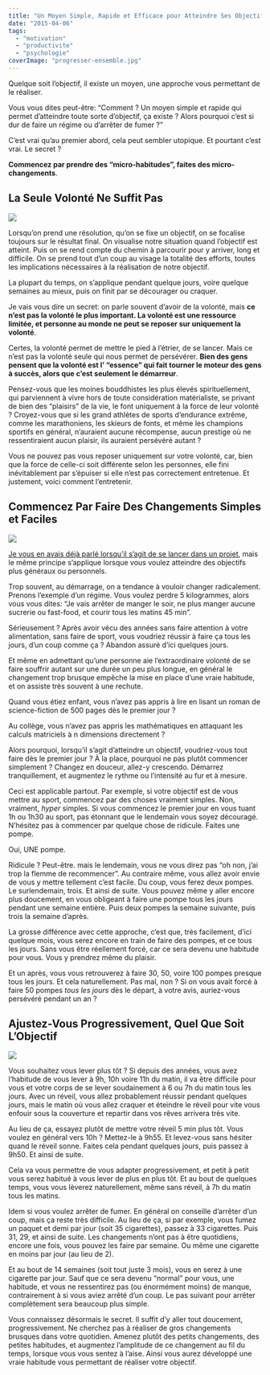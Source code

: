 ```yaml
---
title: "Un Moyen Simple, Rapide et Efficace pour Atteindre Ses Objectifs"
date: "2015-04-06"
tags:
  - "motivation"
  - "productivite"
  - "psychologie"
coverImage: "progresser-ensemble.jpg"
---
```


Quelque soit l’objectif, il existe un moyen, une approche vous permettant de le réaliser.

Vous vous dites peut-être: “Comment ? Un moyen simple et rapide qui permet d’atteindre toute sorte d’objectif, ça existe ? Alors pourquoi c’est si dur de faire un régime ou d’arrêter de fumer ?”

C’est vrai qu’au premier abord, cela peut sembler utopique. Et pourtant c’est vrai. Le secret ?

**Commencez par prendre des “micro-habitudes”, faites des micro-changements**.<!--more-->

## [](#la-seule-volonte-ne-suffit-pas)La Seule Volonté Ne Suffit Pas

![](images/atteindre-ses-objectifs-pompes.jpg)

Lorsqu’on prend une résolution, qu’on se fixe un objectif, on se focalise toujours sur le résultat final. On visualise notre situation quand l’objectif est atteint. Puis on se rend compte du chemin à parcourir pour y arriver, long et difficile. On se prend tout d’un coup au visage la totalité des efforts, toutes les implications nécessaires à la réalisation de notre objectif.

La plupart du temps, on s’applique pendant quelque jours, voire quelque semaines au mieux, puis on finit par se décourager ou craquer.

Je vais vous dire un secret: on parle souvent d’avoir de la volonté, mais **ce n’est pas la volonté le plus important. La volonté est une ressource limitée, et personne au monde ne peut se reposer sur uniquement la volonté**.

Certes, la volonté permet de mettre le pied à l’étrier, de se lancer. Mais ce n’est pas la volonté seule qui nous permet de persévérer. **Bien des gens pensent que la volonté est l’ “essence” qui fait tourner le moteur des gens à succès, alors que c’est seulement le démarreur**.

Pensez-vous que les moines bouddhistes les plus élevés spirituellement, qui parviennent à vivre hors de toute considération matérialiste, se privant de bien des “plaisirs” de la vie, le font uniquement à la force de leur volonté ? Croyez-vous que si les grand athlètes de sports d’endurance extrême, comme les marathoniens, les skieurs de fonts, et même les champions sportifs en général, n’auraient aucune récompense, aucun prestige où ne ressentiraient aucun plaisir, ils auraient persévéré autant ?

Vous ne pouvez pas vous reposer uniquement sur votre volonté, car, bien que la force de celle-ci soit différente selon les personnes, elle fini inévitablement par s’épuiser si elle n’est pas correctement entretenue. Et justement, voici comment l’entretenir.

## [](#commencez-par-faire-des-changements-simples-et-faciles)Commencez Par Faire Des Changements Simples et Faciles

![](images/atteindre-ses-objectifs-commencer-facile.jpg)

[Je vous en avais déjà parlé lorsqu’il s’agit de se lancer dans un projet](/fixez-vous-des-objectifs-ultra-faciles-pour-vous-lancer-dans-un-projet/), mais le même principe s’applique lorsque vous voulez atteindre des objectifs plus généraux ou personnels.

Trop souvent, au démarrage, on a tendance à vouloir changer radicalement. Prenons l’exemple d’un régime. Vous voulez perdre 5 kilogrammes, alors vous vous dites: “Je vais arrêter de manger le soir, ne plus manger aucune sucrerie ou fast-food, et courir tous les matins 45 min”.

Sérieusement ? Après avoir vécu des années sans faire attention à votre alimentation, sans faire de sport, vous voudriez réussir à faire ça tous les jours, d’un coup comme ça ? Abandon assuré d’ici quelques jours.

Et même en admettant qu’une personne aie l’extraordinaire volonté de se faire souffrir autant sur une durée un peu plus longue, en général le changement trop brusque empêche la mise en place d’une vraie habitude, et on assiste très souvent à une rechute.

Quand vous étiez enfant, vous n’avez pas appris à lire en lisant un roman de science-fiction de 500 pages dès le premier jour ?

Au collège, vous n’avez pas appris les mathématiques en attaquant les calculs matriciels à n dimensions directement ?

Alors pourquoi, lorsqu’il s’agit d’atteindre un objectif, voudriez-vous tout faire dès le premier jour ? À la place, pourquoi ne pas plutôt commencer simplement ? Changez en douceur, allez-y crescendo. Démarrez tranquillement, et augmentez le rythme ou l’intensité au fur et à mesure.

Ceci est applicable partout. Par exemple, si votre objectif est de vous mettre au sport, commencez par des choses vraiment simples. Non, vraiment, _hyper_ simples. Si vous commencez le premier jour en vous tuant 1h ou 1h30 au sport, pas étonnant que le lendemain vous soyez découragé. N’hésitez pas à commencer par quelque chose de ridicule. Faites une pompe.

Oui, UNE pompe.

Ridicule ? Peut-être. mais le lendemain, vous ne vous direz pas “oh non, j’ai trop la flemme de recommencer”. Au contraire même, vous allez avoir envie de vous y mettre tellement c’est facile. Du coup, vous ferez deux pompes. Le surlendemain, trois. Et ainsi de suite. Vous pouvez même y aller encore plus doucement, en vous obligeant à faire une pompe tous les jours pendant une semaine entière. Puis deux pompes la semaine suivante, puis trois la semaine d’après.

La grosse différence avec cette approche, c’est que, très facilement, d’ici quelque mois, vous serez encore en train de faire des pompes, et ce tous les jours. Sans vous être réellement forcé, car ce sera devenu une habitude pour vous. Vous y prendrez même du plaisir.

Et un après, vous vous retrouverez à faire 30, 50, voire 100 pompes presque tous les jours. Et cela naturellement. Pas mal, non ? Si on vous avait forcé à faire 50 pompes _tous les jours_ dès le départ, à votre avis, auriez-vous persévéré pendant un an ?

## [](#ajustez-vous-progressivement-quel-que-soit-lobjectif)Ajustez-Vous Progressivement, Quel Que Soit L’Objectif

![](images/atteindre-ses-objectifs-progressif.jpg)

Vous souhaitez vous lever plus tôt ? Si depuis des années, vous avez l’habitude de vous lever à 9h, 10h voire 11h du matin, il va être difficile pour vous et votre corps de se lever soudainement à 6 ou 7h du matin tous les jours. Avec un réveil, vous allez probablement réussir pendant quelques jours, mais le matin où vous allez craquer et éteindre le réveil pour vite vous enfouir sous la couverture et repartir dans vos rêves arrivera très vite.

Au lieu de ça, essayez plutôt de mettre votre réveil 5 min plus tôt. Vous voulez en général vers 10h ? Mettez-le à 9h55. Et levez-vous sans hésiter quand le réveil sonne. Faites cela pendant quelques jours, puis passez à 9h50. Et ainsi de suite.

Cela va vous permettre de vous adapter progressivement, et petit à petit vous serez habitué à vous lever de plus en plus tôt. Et au bout de quelques temps, vous vous lèverez naturellement, même sans réveil, à 7h du matin tous les matins.

Idem si vous voulez arrêter de fumer. En général on conseille d’arrêter d’un coup, mais ça reste très difficile. Au lieu de ça, si par exemple, vous fumez un paquet et demi par jour (soit 35 cigarettes), passez à 33 cigarettes. Puis 31, 29, et ainsi de suite. Les changements n’ont pas à être quotidiens, encore une fois, vous pouvez les faire par semaine. Ou même une cigarette en moins par jour (au lieu de 2).

Et au bout de 14 semaines (soit tout juste 3 mois), vous en serez à une cigarette par jour. Sauf que ce sera devenu “normal” pour vous, une habitude, et vous ne ressentirez pas (ou énormément moins) de manque, contrairement à si vous aviez arrêté d’un coup. Le pas suivant pour arrêter complètement sera beaucoup plus simple.

Vous connaissez désormais le secret. Il suffit d’y aller tout doucement, progressivement. Ne cherchez pas à réaliser de gros changements brusques dans votre quotidien. Amenez plutôt des petits changements, des petites habitudes, et augmentez l’amplitude de ce changement au fil du temps, lorsque vous vous sentez à l’aise. Ainsi vous aurez développé une vraie habitude vous permettant de réaliser votre objectif.
